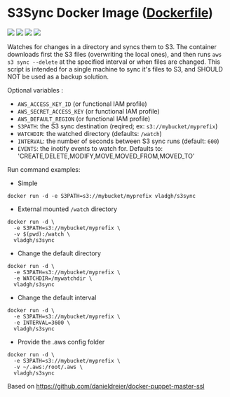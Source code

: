 # S3Sync Docker Image ([Dockerfile](https://github.com/vladgh/docker_base_images/tree/master/s3sync))
[![](https://images.microbadger.com/badges/image/vladgh/s3sync.svg)](https://microbadger.com/images/vladgh/s3sync "Get your own image badge on microbadger.com")
[![](https://images.microbadger.com/badges/version/vladgh/s3sync.svg)](https://microbadger.com/images/vladgh/s3sync "Get your own version badge on microbadger.com")
[![](https://images.microbadger.com/badges/commit/vladgh/s3sync.svg)](https://microbadger.com/images/vladgh/s3sync "Get your own version badge on microbadger.com")
[![](https://images.microbadger.com/badges/license/vladgh/s3sync.svg)](https://microbadger.com/images/vladgh/s3sync "Get your own license badge on microbadger.com")

Watches for changes in a directory and syncs them to S3.
The container downloads first the S3 files (overwriting the local ones), and
then runs `aws s3 sync --delete` at the specified interval or when files are
changed. This script is intended for a single machine to sync it's files to S3,
and SHOULD NOT be used as a backup solution.

Optional variables :
- `AWS_ACCESS_KEY_ID` (or functional IAM profile)
- `AWS_SECRET_ACCESS_KEY` (or functional IAM profile)
- `AWS_DEFAULT_REGION` (or functional IAM profile)
- `S3PATH`: the S3 sync destination (reqired; ex: `s3://mybucket/myprefix`)
- `WATCHDIR`: the watched directory (defaults: `/watch`)
- `INTERVAL`: the number of seconds between S3 sync runs (default: `600`)
- `EVENTS`: the inotify events to watch for. Defaults to:
            'CREATE,DELETE,MODIFY,MOVE,MOVED_FROM,MOVED_TO'

Run command examples:

- Simple
```
docker run -d -e S3PATH=s3://mybucket/myprefix vladgh/s3sync
```

- External mounted `/watch` directory
```
docker run -d \
  -e S3PATH=s3://mybucket/myprefix \
  -v $(pwd):/watch \
  vladgh/s3sync
```

- Change the default directory
```
docker run -d \
  -e S3PATH=s3://mybucket/myprefix \
  -e WATCHDIR=/mywatchdir \
  vladgh/s3sync
```

- Change the default interval
```
docker run -d \
  -e S3PATH=s3://mybucket/myprefix \
  -e INTERVAL=3600 \
  vladgh/s3sync
```

- Provide the .aws config folder
```
docker run -d \
  -e S3PATH=s3://mybucket/myprefix \
  -v ~/.aws:/root/.aws \
  vladgh/s3sync
```

Based on https://github.com/danieldreier/docker-puppet-master-ssl
